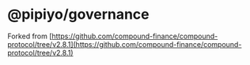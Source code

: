 # @pipiyo/governance

Forked from 
[https://github.com/compound-finance/compound-protocol/tree/v2.8.1](https://github.com/compound-finance/compound-protocol/tree/v2.8.1)
